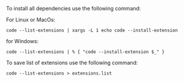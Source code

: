 To install all dependencies use the following command:

For Linux or MacOs:
```
code --list-extensions | xargs -L 1 echo code --install-extension
```

for Windows:
```
code --list-extensions | % { "code --install-extension $_" }
```

To save list of extensions use the following command:
```
code --list-extensions > extensions.list
```